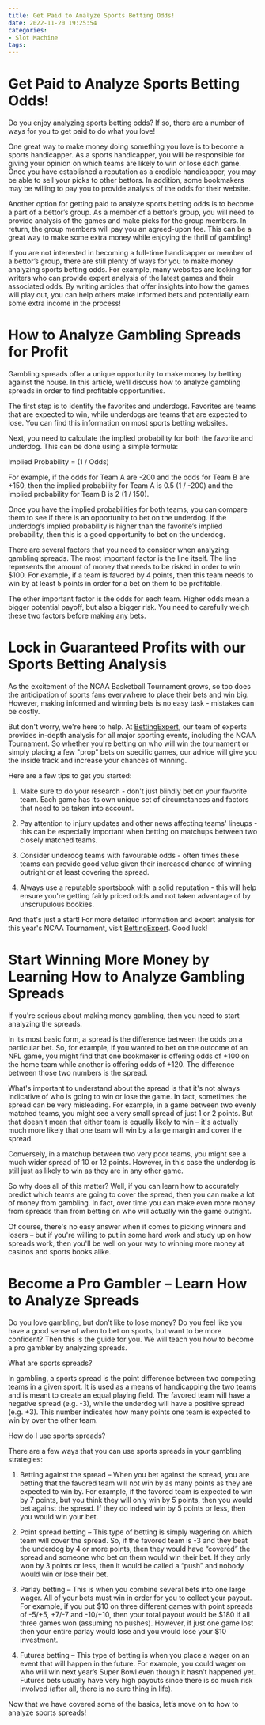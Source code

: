 ```yaml
---
title: Get Paid to Analyze Sports Betting Odds!
date: 2022-11-20 19:25:54
categories:
- Slot Machine
tags:
---
```



#  Get Paid to Analyze Sports Betting Odds!

Do you enjoy analyzing sports betting odds? If so, there are a number of ways for you to get paid to do what you love!

One great way to make money doing something you love is to become a sports handicapper. As a sports handicapper, you will be responsible for giving your opinion on which teams are likely to win or lose each game. Once you have established a reputation as a credible handicapper, you may be able to sell your picks to other bettors. In addition, some bookmakers may be willing to pay you to provide analysis of the odds for their website.

Another option for getting paid to analyze sports betting odds is to become a part of a bettor’s group. As a member of a bettor’s group, you will need to provide analysis of the games and make picks for the group members. In return, the group members will pay you an agreed-upon fee. This can be a great way to make some extra money while enjoying the thrill of gambling!

If you are not interested in becoming a full-time handicapper or member of a bettor’s group, there are still plenty of ways for you to make money analyzing sports betting odds. For example, many websites are looking for writers who can provide expert analysis of the latest games and their associated odds. By writing articles that offer insights into how the games will play out, you can help others make informed bets and potentially earn some extra income in the process!

#  How to Analyze Gambling Spreads for Profit 

Gambling spreads offer a unique opportunity to make money by betting against the house. In this article, we’ll discuss how to analyze gambling spreads in order to find profitable opportunities.

The first step is to identify the favorites and underdogs. Favorites are teams that are expected to win, while underdogs are teams that are expected to lose. You can find this information on most sports betting websites.

Next, you need to calculate the implied probability for both the favorite and underdog. This can be done using a simple formula:

Implied Probability = (1 / Odds) 

For example, if the odds for Team A are -200 and the odds for Team B are +150, then the implied probability for Team A is 0.5 (1 / -200) and the implied probability for Team B is 2 (1 / 150).

Once you have the implied probabilities for both teams, you can compare them to see if there is an opportunity to bet on the underdog. If the underdog’s implied probability is higher than the favorite’s implied probability, then this is a good opportunity to bet on the underdog.

There are several factors that you need to consider when analyzing gambling spreads. The most important factor is the line itself. The line represents the amount of money that needs to be risked in order to win $100. For example, if a team is favored by 4 points, then this team needs to win by at least 5 points in order for a bet on them to be profitable.

The other important factor is the odds for each team. Higher odds mean a bigger potential payoff, but also a bigger risk. You need to carefully weigh these two factors before making any bets.

#  Lock in Guaranteed Profits with our Sports Betting Analysis 

As the excitement of the NCAA Basketball Tournament grows, so too does the anticipation of sports fans everywhere to place their bets and win big. However, making informed and winning bets is no easy task - mistakes can be costly.

But don't worry, we're here to help. At <a href="https://www.bettingexpert.com">BettingExpert</a>, our team of experts provides in-depth analysis for all major sporting events, including the NCAA Tournament. So whether you're betting on who will win the tournament or simply placing a few "prop" bets on specific games, our advice will give you the inside track and increase your chances of winning.

Here are a few tips to get you started:

1) Make sure to do your research - don't just blindly bet on your favorite team. Each game has its own unique set of circumstances and factors that need to be taken into account.



2) Pay attention to injury updates and other news affecting teams' lineups - this can be especially important when betting on matchups between two closely matched teams.


3) Consider underdog teams with favourable odds - often times these teams can provide good value given their increased chance of winning outright or at least covering the spread. 


4) Always use a reputable sportsbook with a solid reputation - this will help ensure you're getting fairly priced odds and not taken advantage of by unscrupulous bookies. 

And that's just a start! For more detailed information and expert analysis for this year's NCAA Tournament, visit <a href="https://www.bettingexpert.com">BettingExpert</a>. Good luck!

#  Start Winning More Money by Learning How to Analyze Gambling Spreads 

If you're serious about making money gambling, then you need to start analyzing the spreads. 

In its most basic form, a spread is the difference between the odds on a particular bet. So, for example, if you wanted to bet on the outcome of an NFL game, you might find that one bookmaker is offering odds of +100 on the home team while another is offering odds of +120. The difference between those two numbers is the spread. 

What's important to understand about the spread is that it's not always indicative of who is going to win or lose the game. In fact, sometimes the spread can be very misleading. For example, in a game between two evenly matched teams, you might see a very small spread of just 1 or 2 points. But that doesn't mean that either team is equally likely to win – it's actually much more likely that one team will win by a large margin and cover the spread. 

Conversely, in a matchup between two very poor teams, you might see a much wider spread of 10 or 12 points. However, in this case the underdog is still just as likely to win as they are in any other game. 

So why does all of this matter? Well, if you can learn how to accurately predict which teams are going to cover the spread, then you can make a lot of money from gambling. In fact, over time you can make even more money from spreads than from betting on who will actually win the game outright. 

Of course, there's no easy answer when it comes to picking winners and losers – but if you're willing to put in some hard work and study up on how spreads work, then you'll be well on your way to winning more money at casinos and sports books alike.

#  Become a Pro Gambler – Learn How to Analyze Spreads

Do you love gambling, but don’t like to lose money? Do you feel like you have a good sense of when to bet on sports, but want to be more confident? Then this is the guide for you. We will teach you how to become a pro gambler by analyzing spreads.

What are sports spreads?

In gambling, a sports spread is the point difference between two competing teams in a given sport. It is used as a means of handicapping the two teams and is meant to create an equal playing field. The favored team will have a negative spread (e.g. -3), while the underdog will have a positive spread (e.g. +3). This number indicates how many points one team is expected to win by over the other team.

How do I use sports spreads?

There are a few ways that you can use sports spreads in your gambling strategies:

1) Betting against the spread – When you bet against the spread, you are betting that the favored team will not win by as many points as they are expected to win by. For example, if the favored team is expected to win by 7 points, but you think they will only win by 5 points, then you would bet against the spread. If they do indeed win by 5 points or less, then you would win your bet. 

2) Point spread betting – This type of betting is simply wagering on which team will cover the spread. So, if the favored team is -3 and they beat the underdog by 4 or more points, then they would have “covered” the spread and someone who bet on them would win their bet. If they only won by 3 points or less, then it would be called a “push” and nobody would win or lose their bet. 

3) Parlay betting – This is when you combine several bets into one large wager. All of your bets must win in order for you to collect your payout. For example, if you put $10 on three different games with point spreads of -5/+5, +7/-7 and -10/+10, then your total payout would be $180 if all three games won (assuming no pushes). However, if just one game lost then your entire parlay would lose and you would lose your $10 investment. 

4) Futures betting – This type of betting is when you place a wager on an event that will happen in the future. For example, you could wager on who will win next year’s Super Bowl even though it hasn’t happened yet. Futures bets usually have very high payouts since there is so much risk involved (after all, there is no sure thing in life). 

Now that we have covered some of the basics, let’s move on to how to analyze sports spreads!